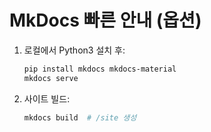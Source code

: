 # MkDocs 빠른 안내 (옵션)

1) 로컬에서 Python3 설치 후:
   ```bash
   pip install mkdocs mkdocs-material
   mkdocs serve
   ```
2) 사이트 빌드:
   ```bash
   mkdocs build  # /site 생성
   ```